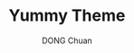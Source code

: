 ---
title: "Yummy Theme"
github: https://github.com/DONGChuan/Yummy-Jekyll
demo: http://dongchuan.github.io/
author: DONG Chuan
ssg:
  - Jekyll
cms:
  - No Cms
---